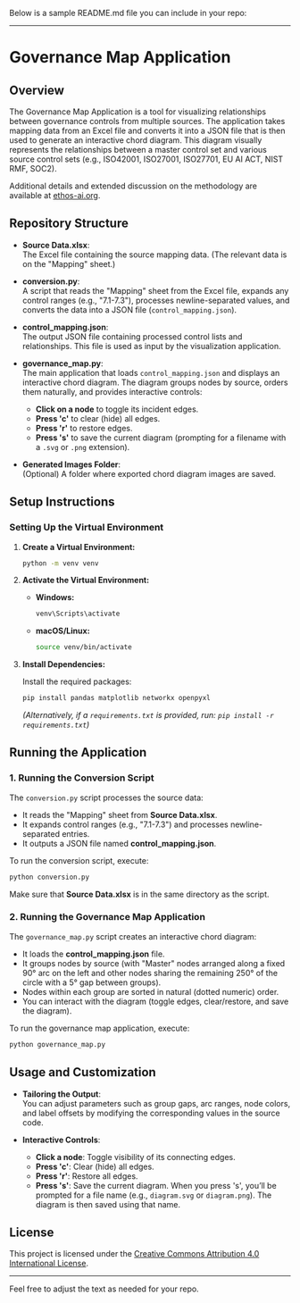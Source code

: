 Below is a sample README.md file you can include in your repo:

---

# Governance Map Application

## Overview

The Governance Map Application is a tool for visualizing relationships between governance controls from multiple sources. The application takes mapping data from an Excel file and converts it into a JSON file that is then used to generate an interactive chord diagram. This diagram visually represents the relationships between a master control set and various source control sets (e.g., ISO42001, ISO27001, ISO27701, EU AI ACT, NIST RMF, SOC2).

Additional details and extended discussion on the methodology are available at [ethos-ai.org](https://ethos-ai.org).

## Repository Structure

- **Source Data.xlsx**:  
  The Excel file containing the source mapping data. (The relevant data is on the "Mapping" sheet.)

- **conversion.py**:  
  A script that reads the "Mapping" sheet from the Excel file, expands any control ranges (e.g., "7.1-7.3"), processes newline-separated values, and converts the data into a JSON file (`control_mapping.json`).

- **control_mapping.json**:  
  The output JSON file containing processed control lists and relationships. This file is used as input by the visualization application.

- **governance_map.py**:  
  The main application that loads `control_mapping.json` and displays an interactive chord diagram. The diagram groups nodes by source, orders them naturally, and provides interactive controls:
  - **Click on a node** to toggle its incident edges.
  - **Press 'c'** to clear (hide) all edges.
  - **Press 'r'** to restore edges.
  - **Press 's'** to save the current diagram (prompting for a filename with a `.svg` or `.png` extension).

- **Generated Images Folder**:  
  (Optional) A folder where exported chord diagram images are saved.

## Setup Instructions

### Setting Up the Virtual Environment

1. **Create a Virtual Environment:**

   ```bash
   python -m venv venv
   ```

2. **Activate the Virtual Environment:**

   - **Windows:**
     ```bash
     venv\Scripts\activate
     ```
   - **macOS/Linux:**
     ```bash
     source venv/bin/activate
     ```

3. **Install Dependencies:**

   Install the required packages:
   ```bash
   pip install pandas matplotlib networkx openpyxl
   ```
   
   *(Alternatively, if a `requirements.txt` is provided, run: `pip install -r requirements.txt`)*

## Running the Application

### 1. Running the Conversion Script

The `conversion.py` script processes the source data:
- It reads the "Mapping" sheet from **Source Data.xlsx**.
- It expands control ranges (e.g., "7.1-7.3") and processes newline-separated entries.
- It outputs a JSON file named **control_mapping.json**.

To run the conversion script, execute:
```bash
python conversion.py
```
Make sure that **Source Data.xlsx** is in the same directory as the script.

### 2. Running the Governance Map Application

The `governance_map.py` script creates an interactive chord diagram:
- It loads the **control_mapping.json** file.
- It groups nodes by source (with "Master" nodes arranged along a fixed 90° arc on the left and other nodes sharing the remaining 250° of the circle with a 5° gap between groups).
- Nodes within each group are sorted in natural (dotted numeric) order.
- You can interact with the diagram (toggle edges, clear/restore, and save the diagram).

To run the governance map application, execute:
```bash
python governance_map.py
```

## Usage and Customization

- **Tailoring the Output**:  
  You can adjust parameters such as group gaps, arc ranges, node colors, and label offsets by modifying the corresponding values in the source code.

- **Interactive Controls**:  
  - **Click a node**: Toggle visibility of its connecting edges.
  - **Press 'c'**: Clear (hide) all edges.
  - **Press 'r'**: Restore all edges.
  - **Press 's'**: Save the current diagram. When you press 's', you’ll be prompted for a file name (e.g., `diagram.svg` or `diagram.png`). The diagram is then saved using that name.

## License

This project is licensed under the [Creative Commons Attribution 4.0 International License](https://creativecommons.org/licenses/by/4.0/).

---

Feel free to adjust the text as needed for your repo.
